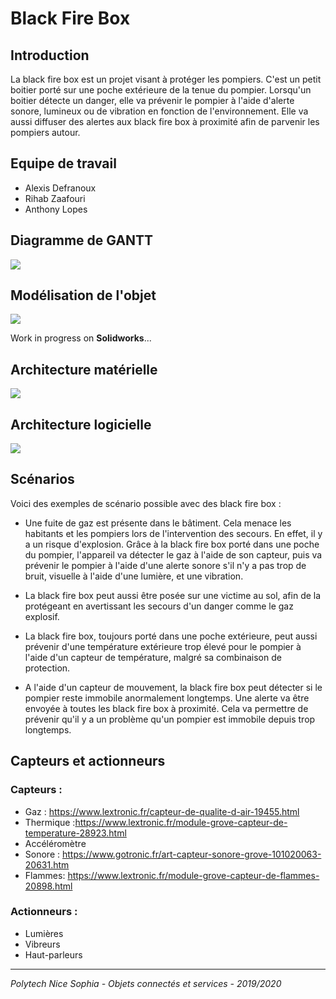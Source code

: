 # Black Fire Box

## Introduction

La black fire box est un projet visant à protéger les pompiers. C'est un petit boitier porté sur une poche extérieure de la tenue du pompier. Lorsqu'un boitier détecte un danger, elle va prévenir le pompier à l'aide d'alerte sonore, lumineux ou de vibration en fonction de l'environnement. Elle va aussi diffuser des alertes aux black fire box à proximité afin de parvenir les pompiers autour.

## Equipe de travail

- Alexis Defranoux
- Rihab Zaafouri
- Anthony Lopes

## Diagramme de GANTT

![](https://i.imgur.com/JGRhCEe.png)


## Modélisation de l'objet

![](https://i.imgur.com/FMSR8RV.jpg)

Work in progress on **Solidworks**...

## Architecture matérielle

![](https://i.imgur.com/cdPEDq3.png)

## Architecture logicielle

![](https://i.imgur.com/nSk2Hos.png)

## Scénarios

Voici des exemples de scénario possible avec des black fire box :

- Une fuite de gaz est présente dans le bâtiment. Cela menace les habitants et les pompiers lors de l'intervention des secours. En effet, il y a un risque d'explosion. Grâce à la black fire box porté dans une poche du pompier, l'appareil va détecter le gaz à l'aide de son capteur, puis va prévenir le pompier à l'aide d'une alerte sonore s'il n'y a pas trop de bruit, visuelle à l'aide d'une lumière, et une vibration.

- La black fire box peut aussi être posée sur une victime au sol, afin de la protégeant en avertissant les secours d'un danger comme le gaz explosif.

- La black fire box, toujours porté dans une poche extérieure, peut aussi prévenir d'une température extérieure trop élevé pour le pompier à l'aide d'un capteur de température, malgré sa combinaison de protection.

- A l'aide d'un capteur de mouvement, la black fire box peut détecter si le pompier reste immobile anormalement longtemps. Une alerte va être envoyée à toutes les black fire box à proximité. Cela va permettre de prévenir qu'il y a un problème qu'un pompier est immobile depuis trop longtemps.

## Capteurs et actionneurs

### Capteurs :
- Gaz : https://www.lextronic.fr/capteur-de-qualite-d-air-19455.html
- Thermique :https://www.lextronic.fr/module-grove-capteur-de-temperature-28923.html
- Accéléromètre
- Sonore : https://www.gotronic.fr/art-capteur-sonore-grove-101020063-20631.htm
- Flammes: https://www.lextronic.fr/module-grove-capteur-de-flammes-20898.html

### Actionneurs :
- Lumières 
- Vibreurs
- Haut-parleurs

----

*Polytech Nice Sophia - Objets connectés et services - 2019/2020*
